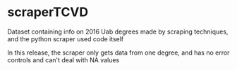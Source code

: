 # scraperTCVD
Dataset containing info on 2016 Uab degrees made by scraping techniques, and the python scraper used code itself

In this release, the scraper only gets data from one degree, and has no error controls and can't deal with NA values
